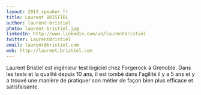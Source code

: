 ```yaml
---
layout: 2013_speaker_fr
title: Laurent BRISTIEL
author: laurent-bristiel
photo: laurent-bristiel.jpg
linkedIn: http://www.linkedin.com/in/laurentbristiel
twitter: LaurentBristiel
email: laurent@bristiel.com
web: http://laurent.bristiel.com
---
```


Laurent Bristiel est ingénieur test logiciel chez Forgerock à Grenoble. Dans les tests et la qualité depuis 10 ans, il est tombé dans l'agilité il y a 5 ans et y a trouvé une manière de pratiquer son métier de façon bien plus efficace et satisfaisante.